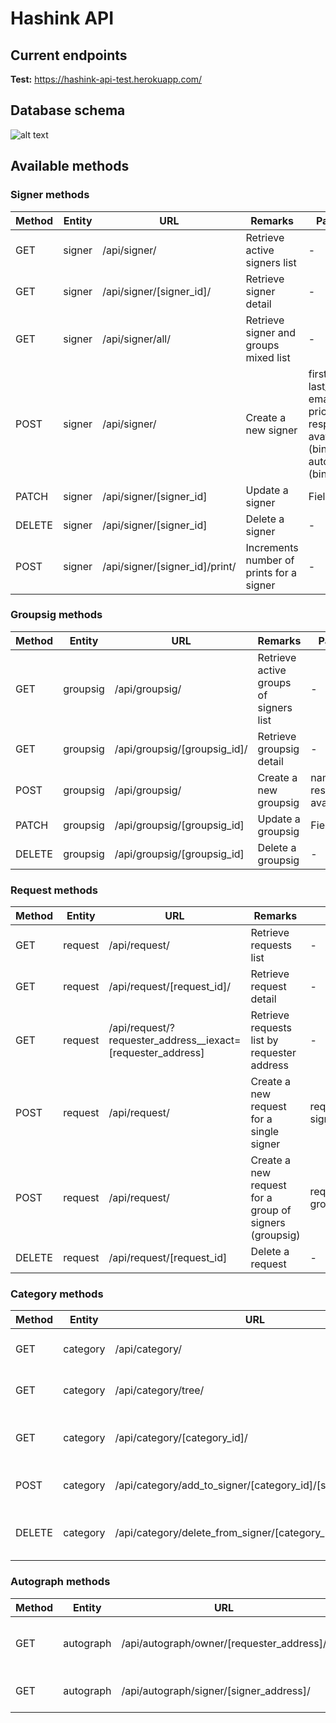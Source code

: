 # Hashink API

## Current endpoints

**Test:** https://hashink-api-test.herokuapp.com/


## Database schema

![alt text](https://github.com/HashInk/api/blob/develop/static/db_schema.jpeg?raw=true)


## Available methods

### Signer methods

Method | Entity | URL | Remarks | Parameters
------ | ------ | --- | ------- | ----------
GET | signer | /api/signer/ | Retrieve active signers list | -
GET | signer | /api/signer/[signer_id]/ | Retrieve signer detail | -
GET | signer | /api/signer/all/ | Retrieve signer and groups mixed list | -
POST | signer | /api/signer/ | Create a new signer | first_name, last_name, email, address, price, response_time, avatar (binary), autograph (binary)
PATCH | signer | /api/signer/[signer_id] | Update a signer | Field to update
DELETE | signer | /api/signer/[signer_id] | Delete a signer | -
POST | signer | /api/signer/[signer_id]/print/ | Increments number of prints for a signer | -

### Groupsig methods

Method | Entity | URL | Remarks | Parameters
------ | ------ | --- | ------- | ----------
GET | groupsig | /api/groupsig/ | Retrieve active groups of signers list | -
GET | groupsig | /api/groupsig/[groupsig_id]/ | Retrieve groupsig detail | -
POST | groupsig | /api/groupsig/ | Create a new groupsig | name, price, response_time, avatar (binary)
PATCH | groupsig | /api/groupsig/[groupsig_id] | Update a groupsig | Field to update
DELETE | groupsig | /api/groupsig/[groupsig_id] | Delete a groupsig | -

### Request methods

Method | Entity | URL | Remarks | Parameters
------ | ------ | --- | ------- | ----------
GET | request | /api/request/ | Retrieve requests list | -
GET | request | /api/request/[request_id]/ | Retrieve request detail | -
GET | request | /api/request/?requester_address__iexact=[requester_address] | Retrieve requests list by requester address | -
POST | request | /api/request/ | Create a new request for a single signer | requester_address, signer_id
POST | request | /api/request/ | Create a new request for a group of signers (groupsig) | requester_address, groupsig_id
DELETE | request | /api/request/[request_id] | Delete a request | -

### Category methods

Method | Entity | URL | Remarks | Parameters
------ | ------ | --- | ------- | ----------
GET | category | /api/category/ | Retrieve categories flat list | -
GET | category | /api/category/tree/ | Retrieve categories tree list | -
GET | category | /api/category/[category_id]/ | Retrieve category detail with signers | -
POST | category | /api/category/add_to_signer/[category_id]/[signer_id]/ | Add category to signer | -
DELETE | category | /api/category/delete_from_signer/[category_id]/[signer_id]/ | Remove category from signer | -

### Autograph methods

Method | Entity | URL | Remarks | Parameters
------ | ------ | --- | ------- | ----------
GET | autograph | /api/autograph/owner/[requester_address]/ | Retrieve autographs by requester | -
GET | autograph | /api/autograph/signer/[signer_address]/ | Retrieve autographs by signer | -


